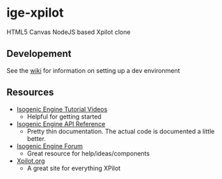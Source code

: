 ige-xpilot
==========

HTML5 Canvas NodeJS based Xpilot clone

## Developement

See the [wiki](https://github.com/nova706/ige-xpilot/wiki) for information on setting up a dev environment

## Resources

* [Isogenic Engine Tutorial Videos](http://www.isogenicengine.com/docs-tutorials.html)
    * Helpful for getting started
* [Isogenic Engine API Reference](http://www.isogenicengine.com/docs-reference.html)
    * Pretty thin documentation. The actual code is documented a little better.
* [Isogenic Engine Forum](http://www.isogenicengine.com/forum/index.php)
    * Great resource for help/ideas/components
* [Xpilot.org](http://xpilot.org)
    * A great site for everything XPilot
